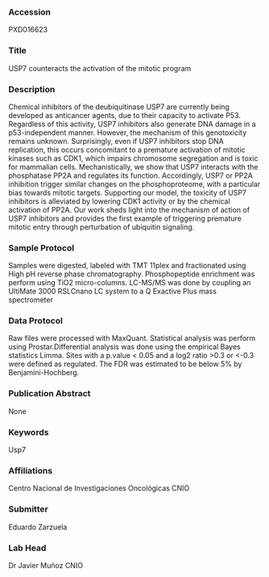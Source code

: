 ### Accession
PXD016623

### Title
USP7 counteracts the activation of the mitotic program

### Description
Chemical inhibitors of the deubiquitinase USP7 are currently being developed as anticancer agents, due to their capacity to activate P53.  Regardless of this activity, USP7 inhibitors also generate DNA damage in a p53-independent manner. However, the mechanism of this genotoxicity remains unknown. Surprisingly, even if USP7 inhibitors stop DNA replication, this occurs concomitant to a premature activation of mitotic kinases such as CDK1, which impairs chromosome segregation and is toxic for mammalian cells. Mechanistically, we show that USP7 interacts with the phosphatase PP2A and regulates its function. Accordingly, USP7 or PP2A inhibition trigger similar changes on the phosphoproteome, with a particular bias towards mitotic targets. Supporting our model, the toxicity of USP7 inhibitors is alleviated by lowering CDK1 activity or by the chemical activation of PP2A. Our work sheds light into the mechanism of action of USP7 inhibitors and provides the first example of triggering premature mitotic entry through perturbation of ubiquitin signaling.

### Sample Protocol
Samples were digested, labeled with TMT 11plex and fractionated using High pH reverse phase chromatography. Phosphopeptide enrichment was perform using TiO2 micro-columns. LC-MS/MS was done by coupling an UltiMate 3000 RSLCnano LC system to a Q Exactive Plus mass spectrometer

### Data Protocol
Raw files were processed with MaxQuant. Statistical analysis was perform using Prostar.Differential analysis was done using the empirical Bayes statistics Limma. Sites with a p.value < 0.05 and a log2 ratio >0.3 or <-0.3 were defined as regulated. The FDR was estimated to be below 5% by Benjamini-Hochberg.

### Publication Abstract
None

### Keywords
Usp7

### Affiliations
Centro Nacional de Investigaciones Oncológicas
CNIO

### Submitter
Eduardo Zarzuela

### Lab Head
Dr Javier Muñoz
CNIO



